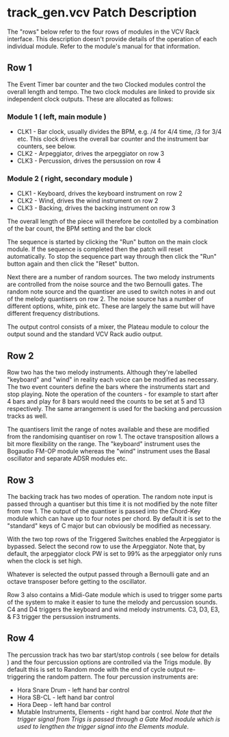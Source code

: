 # track_gen.vcv Patch Description

The "rows" below refer to the four rows of modules in the VCV Rack interface. This description doesn't provide details of the operation of each individual module. Refer to the module's manual for that information.

## Row 1

The Event Timer bar counter and the two Clocked modules control the overall length and tempo. The two clock modules are linked to provide six independent clock outputs. These are allocated as follows:

### Module 1 ( left, main module )
* CLK1 - Bar clock, usually divides the BPM, e.g. /4 for 4/4 time, /3 for 3/4 etc. This clock drives the overall bar counter and the instrument bar counters, see below.
* CLK2 - Arpeggiator, drives the arpeggiator on row 3
* CLK3 - Percussion, drives the persussion on row 4

### Module 2 ( right, secondary module )
* CLK1 - Keyboard, drives the keyboard instrument on row 2
* CLK2 - Wind, drives the wind instrument on row 2
* CLK3 - Backing, drives the backing instrument on row 3

The overall length of the piece will therefore be contolled by a combination of the bar count, the BPM setting and the bar clock

The sequence is started by clicking the "Run" button on the main clock module. If the sequence is completed then the patch will reset automatically. To stop the sequence part way through then click the "Run" button again and then click the "Reset" button.

Next there are a number of random sources. The two melody instruments are controlled from the noise source and the two Bernoulli gates. The random note source and the quantiser are used to switch notes in and out of the melody quantisers on row 2. The noise source has a number of different options, white, pink etc. These are largely the same but will have different frequency distributions.

The output control consists of a mixer, the Plateau module to colour the output sound and the standard VCV Rack audio output.

## Row 2

Row two has the two melody instruments. Although they're labelled "keyboard" and "wind" in reality each voice can be modified as necessary. The two event counters define the bars where the instruments start and stop playing. Note the operation of the counters - for example to start after 4 bars and play for 8 bars would need the counts to be set at 5 and 13 respectively. The same arrangement is used for the backing and percussion tracks as well.

The quantisers limit the range of notes available and these are modified from the randomising quantiser on row 1. The octave transposition allows a bit more flexibility on the range. The "keyboard" instrument uses the Bogaudio FM-OP module whereas the "wind" instrument uses the Basal oscillator and separate ADSR modules etc.

## Row 3

The backing track has two modes of operation. The random note input is passed through a quantiser but this time it is not modified by the note filter from row 1. The output of the quantiser is passed into the Chord-Key module which can have up to four notes per chord. By default it is set to the "standard" keys of C major but can obviously be modified as necessary.

With the two top rows of the Triggered Switches enabled the Arpeggiator is bypassed. Select the second row to use the Arpeggiator. Note that, by default, the arpeggiator clock PW is set to 99% as the arpeggiator only runs when the clock is set high.

Whatever is selected the output passed through a Bernoulli gate and an octave transposer before getting to the oscillator.

Row 3 also contains a Midi-Gate module which is used to trigger some parts of the system to make it easier to tune the melody and percussion sounds. C4 and D4 triggers the keyboard and wind melody instruments. C3, D3, E3, & F3 trigger the persussion instruments.

## Row 4

The percussion track has two bar start/stop controls ( see below for details ) and the four percussion options are controlled via the Trigs module. By default this is set to Random mode with the end of cycle output re-triggering the random pattern. The four percussion instruments are:

* Hora Snare Drum - left hand bar control
* Hora SB-CL - left hand bar control
* Hora Deep - left hand bar control
* Mutable Instruments, Elements - right hand bar control. _Note that the trigger signal from Trigs is passed through a Gate Mod module which is used to lengthen the trigger signal into the Elements module._
